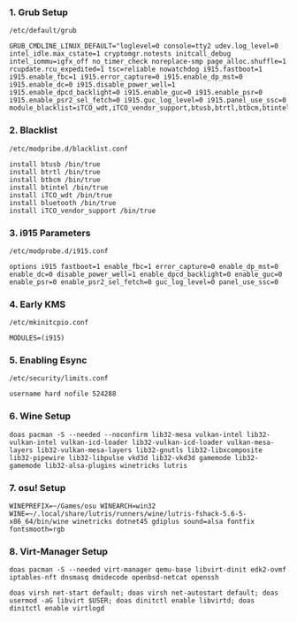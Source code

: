 ### 1. Grub Setup

`/etc/default/grub`

```shell
GRUB_CMDLINE_LINUX_DEFAULT="loglevel=0 console=tty2 udev.log_level=0 intel_idle.max_cstate=1 cryptomgr.notests initcall_debug intel_iommu=igfx_off no_timer_check noreplace-smp page_alloc.shuffle=1 rcupdate.rcu_expedited=1 tsc=reliable nowatchdog i915.fastboot=1 i915.enable_fbc=1 i915.error_capture=0 i915.enable_dp_mst=0 i915.enable_dc=0 i915.disable_power_well=1 i915.enable_dpcd_backlight=0 i915.enable_guc=0 i915.enable_psr=0 i915.enable_psr2_sel_fetch=0 i915.guc_log_level=0 i915.panel_use_ssc=0 module_blacklist=iTCO_wdt,iTCO_vendor_support,btusb,btrtl,btbcm,btintel,bluetooth"
```

### 2. Blacklist

`/etc/modpribe.d/blacklist.conf`

```shell
install btusb /bin/true
install btrtl /bin/true
install btbcm /bin/true
install btintel /bin/true
install iTCO_wdt /bin/true
install bluetooth /bin/true
install iTCO_vendor_support /bin/true
```

### 3. i915 Parameters

`/etc/modprobe.d/i915.conf`

```shell
options i915 fastboot=1 enable_fbc=1 error_capture=0 enable_dp_mst=0 enable_dc=0 disable_power_well=1 enable_dpcd_backlight=0 enable_guc=0 enable_psr=0 enable_psr2_sel_fetch=0 guc_log_level=0 panel_use_ssc=0
```

### 4. Early KMS

`/etc/mkinitcpio.conf`

```shell
MODULES=(i915)
```

### 5. Enabling Esync

`/etc/security/limits.conf`

```shell
username hard nofile 524288
```

### 6. Wine Setup
```shell
doas pacman -S --needed --noconfirm lib32-mesa vulkan-intel lib32-vulkan-intel vulkan-icd-loader lib32-vulkan-icd-loader vulkan-mesa-layers lib32-vulkan-mesa-layers lib32-gnutls lib32-libxcomposite lib32-pipewire lib32-libpulse vkd3d lib32-vkd3d gamemode lib32-gamemode lib32-alsa-plugins winetricks lutris
```

### 7. osu! Setup
```shell
WINEPREFIX=~/Games/osu WINEARCH=win32 WINE=~/.local/share/lutris/runners/wine/lutris-fshack-5.6-5-x86_64/bin/wine winetricks dotnet45 gdiplus sound=alsa fontfix fontsmooth=rgb
```

### 8. Virt-Manager Setup
```shell
doas pacman -S --needed virt-manager qemu-base libvirt-dinit edk2-ovmf iptables-nft dnsmasq dmidecode openbsd-netcat openssh
```

```shell
doas virsh net-start default; doas virsh net-autostart default; doas usermod -aG libvirt $USER; doas dinitctl enable libvirtd; doas dinitctl enable virtlogd
```

